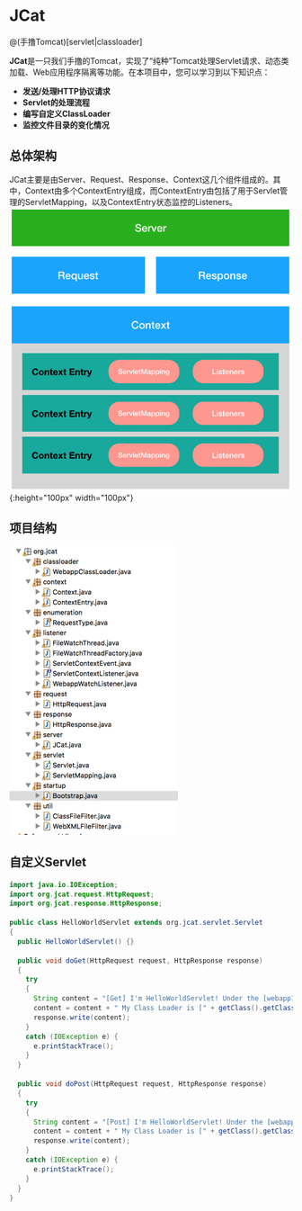 # JCat

@(手撸Tomcat)[servlet|classloader]

**JCat**是一只我们手撸的Tomcat，实现了“纯种”Tomcat处理Servlet请求、动态类加载、Web应用程序隔离等功能。在本项目中，您可以学习到以下知识点：

- **发送/处理HTTP协议请求**
- **Servlet的处理流程** 
- **编写自定义ClassLoader** 
- **监控文件目录的变化情况** 

## 总体架构
JCat主要是由Server、Request、Response、Context这几个组件组成的。其中，Context由多个ContextEntry组成，而ContextEntry由包括了用于Servlet管理的ServletMapping，以及ContextEntry状态监控的Listeners。
![总体架构](https://raw.githubusercontent.com/junjie-tang99/markdown-images/master/jcat/d34ed3db-3727-495b-89c9-d8dbc93949df.png){:height="100px" width="100px"}


## 项目结构
![项目结构](https://raw.githubusercontent.com/junjie-tang99/markdown-images/master/jcat/87519a7e-4f60-422b-909b-3493ac55bf2d.png)

## 自定义Servlet
``` java
import java.io.IOException;
import org.jcat.request.HttpRequest;
import org.jcat.response.HttpResponse;

public class HelloWorldServlet extends org.jcat.servlet.Servlet
{
  public HelloWorldServlet() {}
  
  public void doGet(HttpRequest request, HttpResponse response)
  {
    try
    {
      String content = "[Get] I'm HelloWorldServlet! Under the [webapp1] directory!</br>";
      content = content + " My Class Loader is [" + getClass().getClassLoader().toString() + "]";
      response.write(content);
    }
    catch (IOException e) {
      e.printStackTrace();
    }
  }
  
  public void doPost(HttpRequest request, HttpResponse response)
  {
    try
    {
      String content = "[Post] I'm HelloWorldServlet! Under the [webapp1] directory!</br>";
      content = content + " My Class Loader is [" + getClass().getClassLoader().toString() + "]";
      response.write(content);
    }
    catch (IOException e) {
      e.printStackTrace();
    }
  }
}
```

